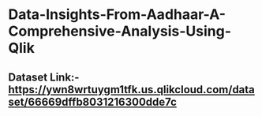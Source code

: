 # Data-Insights-From-Aadhaar-A-Comprehensive-Analysis-Using-Qlik

## Dataset Link:- https://ywn8wrtuygm1tfk.us.qlikcloud.com/dataset/66669dffb8031216300dde7c ##
